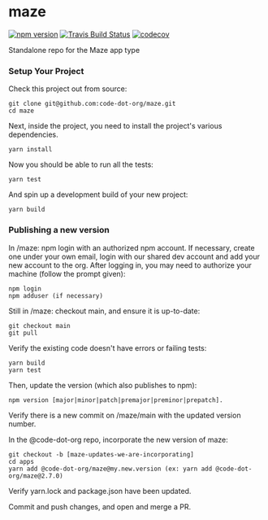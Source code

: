 # maze

[![npm version](https://img.shields.io/npm/v/@code-dot-org/maze.svg)](https://www.npmjs.com/package/@code-dot-org/maze)
[![Travis Build Status](https://img.shields.io/travis/code-dot-org/maze.svg)](https://travis-ci.org/code-dot-org/maze/)
[![codecov](https://codecov.io/gh/code-dot-org/maze/branch/main/graph/badge.svg)](https://codecov.io/gh/code-dot-org/maze)

Standalone repo for the Maze app type
### Setup Your Project

Check this project out from source:

    git clone git@github.com:code-dot-org/maze.git
    cd maze
    
Next, inside the project, you need to install the project's various dependencies.

    yarn install
    
Now you should be able to run all the tests:

    yarn test
    
And spin up a development build of your new project:

    yarn build

### Publishing a new version

In /maze: npm login with an authorized npm account. If necessary, create one under your own email, login with our shared dev account and add your new account to the org. After logging in, you may need to authorize your machine (follow the prompt given):

    npm login
    npm adduser (if necessary)

Still in /maze: checkout main, and ensure it is up-to-date:

    git checkout main
    git pull

Verify the existing code doesn't have errors or failing tests:

    yarn build
    yarn test

Then, update the version (which also publishes to npm):

    npm version [major|minor|patch|premajor|preminor|prepatch].

Verify there is a new commit on /maze/main with the updated version number. 

In the @code-dot-org repo, incorporate the new version of maze: 

    git checkout -b [maze-updates-we-are-incorporating]
    cd apps
    yarn add @code-dot-org/maze@my.new.version (ex: yarn add @code-dot-org/maze@2.7.0)
 
Verify yarn.lock and package.json have been updated.

Commit and push changes, and open and merge a PR.
